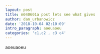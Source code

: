 ```yaml
---
layout: post
title: m040601a post lets see what gives
author: dan_urbanowicz
date: '2018-10-04 02:10:09'
intro_paragraph: aoeuaoeu
categories: 'c1,c2 , c3 c4'
---
```

aoeuaoeu

